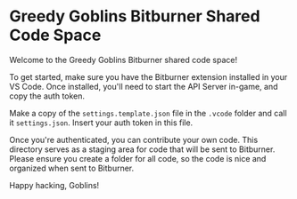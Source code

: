 # Greedy Goblins Bitburner Shared Code Space

Welcome to the Greedy Goblins Bitburner shared code space!

To get started, make sure you have the Bitburner extension installed in your VS Code.
Once installed, you'll need to start the API Server in-game, and copy the auth token.

Make a copy of the `settings.template.json` file in the `.vcode` folder and call it `settings.json`.
Insert your auth token in this file.

Once you're authenticated, you can contribute your own code.
This directory serves as a staging area for code that will be sent to Bitburner.
Please ensure you create a folder for all code, so the code is nice and organized when sent to Bitburner.

Happy hacking, Goblins!
